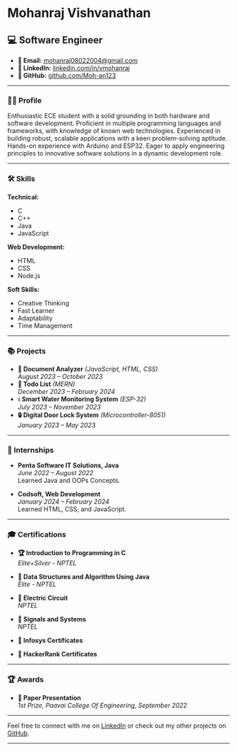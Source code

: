

# Mohanraj Vishvanathan

## 💻 Software Engineer

- **📧 Email:** mohanraj08022004@gmail.com
- **🔗 LinkedIn:** [linkedin.com/in/vmohanraj](https://linkedin.com/in/vmohanraj)
- **🐙 GitHub:** [github.com/Moh-an123](https://github.com/Moh-an123)

---

### 👨‍💻 Profile

Enthusiastic ECE student with a solid grounding in both hardware and software development. Proficient in multiple programming languages and frameworks, with knowledge of known web technologies. Experienced in building robust, scalable applications with a keen problem-solving aptitude. Hands-on experience with Arduino and ESP32. Eager to apply engineering principles to innovative software solutions in a dynamic development role.

---

### 🛠️ Skills

**Technical:**
- C
- C++
- Java
- JavaScript

**Web Development:**
- HTML
- CSS
- Node.js

**Soft Skills:**
- Creative Thinking
- Fast Learner
- Adaptability
- Time Management

---

### 📚 Projects

- **📄 Document Analyzer** *(JavaScript, HTML, CSS)*  
  *August 2023 – October 2023*
- **📝 Todo List** *(MERN)*  
  *December 2023 – February 2024*
- **💧 Smart Water Monitoring System** *(ESP-32)*  
  *July 2023 – November 2023*
- **🔒 Digital Door Lock System** *(Microcontroller-8051)*  
  *January 2023 – May 2023*
---

### 💼 Internships

- **Penta Software IT Solutions, Java**  
  *June 2022 – August 2022*  
  Learned Java and OOPs Concepts.
  
- **Codsoft, Web Development**  
  *January 2024 – February 2024*  
  Learned HTML, CSS, and JavaScript.

---

### 🎓 Certifications

- **🏆 Introduction to Programming in C**  
  *Elite+Silver - NPTEL*
  
- **🏅 Data Structures and Algorithm Using Java**  
  *Elite - NPTEL*
  
- **🔌 Electric Circuit**  
  *NPTEL*
  
- **📶 Signals and Systems**  
  *NPTEL*
  
- **📜 Infosys Certificates**
  
- **🏅 HackerRank Certificates**

---

### 🏆 Awards

- **🥇 Paper Presentation**  
  *1st Prize, Paavai College Of Engineering, September 2022*

---

Feel free to connect with me on [LinkedIn](https://linkedin.com/in/vmohanraj) or check out my other projects on [GitHub](https://github.com/Moh-an123).

---
